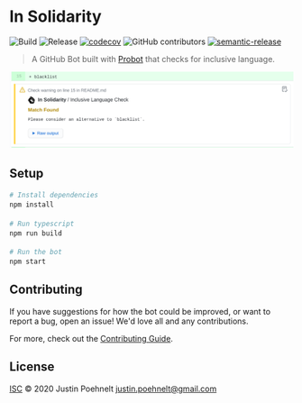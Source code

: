 # In Solidarity

![Build](https://github.com/jpoehnelt/in-solidarity-bot/workflows/Build/badge.svg)
![Release](https://github.com/jpoehnelt/in-solidarity-bot/workflows/Release/badge.svg)
[![codecov](https://codecov.io/gh/jpoehnelt/in-solidarity-bot/branch/master/graph/badge.svg)](https://codecov.io/gh/jpoehnelt/in-solidarity-bot)
![GitHub contributors](https://img.shields.io/github/contributors/jpoehnelt/in-solidarity-bot?color=green)
[![semantic-release](https://img.shields.io/badge/%20%20%F0%9F%93%A6%F0%9F%9A%80-semantic--release-e10079.svg)](https://github.com/semantic-release/semantic-release)

> A GitHub Bot built with [Probot](https://github.com/probot/probot) that checks for inclusive language.

![](./static/screenshot.png)

## Setup

```sh
# Install dependencies
npm install

# Run typescript
npm run build

# Run the bot
npm start
```

## Contributing

If you have suggestions for how the bot could be improved, or want to report a bug, open an issue! We'd love all and any contributions.

For more, check out the [Contributing Guide](CONTRIBUTING.md).

## License

[ISC](LICENSE) © 2020 Justin Poehnelt <justin.poehnelt@gmail.com>
